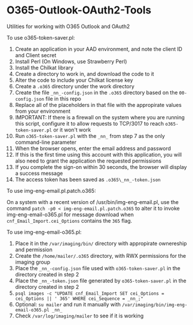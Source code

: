 # O365-Outlook-OAuth2-Tools
Utilities for working with O365 Outlook and OAuth2

To use o365-token-saver.pl:
1. Create an application in your AAD environment, and note the client ID and Client secret
2. Install Perl (On Windows, use Strawberry Perl)
3. Install the Chilkat library
4. Create a directory to work in, and download the code to it
5. Alter the code to include your Chilkat license key
6. Create a `.o365` directory under the work directory
7. Create the file `_nn_-config.json` in the `.o365` directory based on the `00-config.json` file in this repo
8. Replace all of the placeholders in that file with the appropirate values from your environment
9. IMPORTANT: If there is a firewall on the system where you are running this script, configure it to allow requests to TCP/3017 to reach `o365-token-saver.pl` or it won't work
10. Run `o365-token-saver.pl` with the `_nn_` from step 7 as the only command-line parameter
11. When the browser opens, enter the email address and password
12. If this is the first time using this account with this application, you will also need to grant the application the requested permissions
13. If you complete the sign-on within 30 seconds, the browser will display a success message
14. The access token has been saved as `.o365\_nn_-token.json`

To use img-eng-email.pl.patch.o365:

On a system with a recent version of /usr/bin/img-eng-email.pl, use the command `patch -p0 < img-eng-email.pl.patch.o365` to alter it to invoke img-eng-email-o365.pl for message download when `cnf_Email_Import.cei_Options` contains the `365` flag.

To use img-eng-email-o365.pl:

1. Place it in the `/var/imaging/bin/` directory with appropirate ownereship and permission
2. Create the `/home/mailer/.o365` directory, with RWX permissions for the imaging group
3. Place the `_nn_-config.json` file used with `o365-token-saver.pl` in the directory created in step 2
4. Place the `_nn_-token.json` file generated by `o365-token-saver.pl` in the directory created in step 2
5. `psql images -c "UPDATE cnf_Email_Import SET cei_Options = cei_Options || ' 365' WHERE cei_Sequence = _nn_;"`
6. Optional: `su mailer` and run it manually with `/var/imaging/bin/img-eng-email-o365.pl _nn_`
7. Check `/var/log/imaging/mailer` to see if it is working
